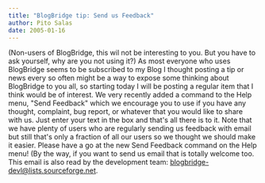 ```yaml
---
title: "BlogBridge tip: Send us Feedback"
author: Pito Salas
date: 2005-01-16
---
```




(Non-users of BlogBridge, this wil not be interesting to you. But you have to
ask yourself, why are you not using it?) As most everyone who uses BlogBridge
seems to be subscribed to my Blog I thought posting a tip or news every so
often might be a way to expose some thinking about BlogBridge to you all, so
starting today I will be posting a regular item that I think would be of
interest. We very recently added a command to the Help menu, "Send Feedback"
which we encourage you to use if you have any thought, complaint, bug report,
or whatever that you would like to share with us. Just enter your text in the
box and that's all there is to it. Note that we have plenty of users who are
regularly sending us feedback with email but still that's only a fraction of
all our users so we thought we should make it easier. Please have a go at the
new Send Feedback command on the Help menu! (By the way, if you want to send
us email that is totally welcome too. This email is also read by the
development team: blogbridge-devl@lists.sourceforge.net.


